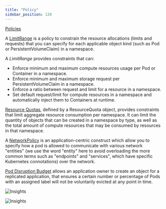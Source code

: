 ```yaml
---
title: "Policy"
sidebar_position: 120
---
```


[Policies](https://kubernetes.io/docs/concepts/policy/)

A [LimitRange](https://kubernetes.io/docs/concepts/policy/limit-range/) is a policy to constrain the resource allocations (limits and requests) that you can specify for each applicable object kind (such as Pod or PersistentVolumeClaim) in a namespace.

A _LimitRange_ provides constraints that can:

- Enforce minimum and maximum compute resources usage per Pod or Container in a namespace.
- Enforce minimum and maximum storage request per PersistentVolumeClaim in a namespace.
- Enforce a ratio between request and limit for a resource in a namespace.
- Set default request/limit for compute resources in a namespace and automatically inject them to Containers at runtime.

[Resource Quotas](https://kubernetes.io/docs/concepts/policy/resource-quotas/), defined by a ResourceQuota object, provides constraints that limit aggregate resource consumption per namespace. It can limit the quantity of objects that can be created in a namespace by type, as well as the total amount of compute resources that may be consumed by resources in that namespace.

A [NetworkPolicy](https://kubernetes.io/docs/concepts/services-networking/network-policies/) is an application-centric construct which allow you to specify how a pod is allowed to communicate with various network "entities" (we use the word "entity" here to avoid overloading the more common terms such as "endpoints" and "services", which have specific Kubernetes connotations) over the network.

[Pod Disruption Budget](https://kubernetes.io/docs/tasks/run-application/configure-pdb/) allows an application owner to create an object for a replicated application, that ensures a certain number or percentage of Pods with an assigned label will not be voluntarily evicted at any point in time.

![Insights](/img/resource-view/policy-poddisruption.jpg)

![Insights](/img/resource-view/policy-poddisruption-detail.jpg)